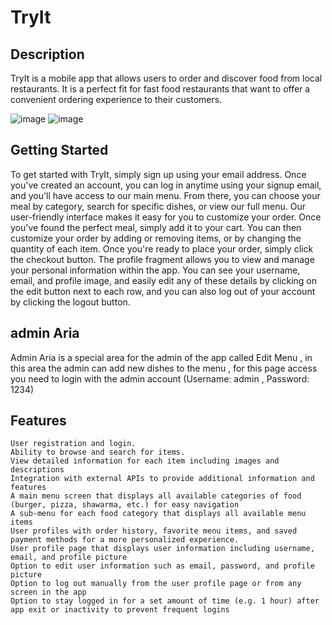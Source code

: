 # TryIt

## Description
TryIt is a mobile app that allows users to order and discover food from local restaurants. It is a perfect fit for fast food restaurants that want to offer a convenient ordering experience to their customers.

 ![image](https://user-images.githubusercontent.com/96915213/229168336-ff478efb-12b3-4dd7-9f9c-e82c8f87fb60.png)
 ![image](https://user-images.githubusercontent.com/96915213/229168369-8624c771-ca7f-4033-8267-7375a29f948b.png)


## Getting Started
To get started with TryIt, simply sign up using your email address. Once you've created an account, you can log in anytime using your signup email, and you'll have access to our main menu. From there, you can choose your meal by category, search for specific dishes, or view our full menu. Our user-friendly interface makes it easy for you to customize your order. Once you've found the perfect meal, simply add it to your cart. You can then customize your order by adding or removing items, or by changing the quantity of each item. Once you're ready to place your order, simply click the checkout button. The profile fragment allows you to view and manage your personal information within the app. You can see your username, email, and profile image, and easily edit any of these details by clicking on the edit button next to each row, and you can also log out of your account by clicking the logout button.

## admin Aria
Admin Aria is a special area for the admin of the app called Edit Menu , in this area the admin can add new dishes to the menu , for this page access you need to login with the admin account (Username: admin , Password: 1234)


## Features
    User registration and login.
    Ability to browse and search for items.
    View detailed information for each item including images and descriptions
    Integration with external APIs to provide additional information and features
    A main menu screen that displays all available categories of food (burger, pizza, shawarma, etc.) for easy navigation
    A sub-menu for each food category that displays all available menu items
    User profiles with order history, favorite menu items, and saved payment methods for a more personalized experience.
    User profile page that displays user information including username, email, and profile picture
    Option to edit user information such as email, password, and profile picture
    Option to log out manually from the user profile page or from any screen in the app
    Option to stay logged in for a set amount of time (e.g. 1 hour) after app exit or inactivity to prevent frequent logins

